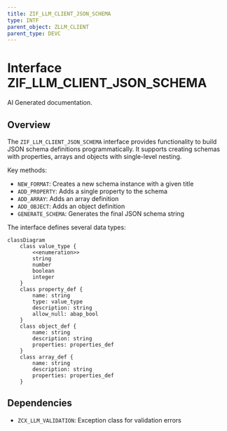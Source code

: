```yaml
---
title: ZIF_LLM_CLIENT_JSON_SCHEMA
type: INTF
parent_object: ZLLM_CLIENT
parent_type: DEVC
---
```


# Interface ZIF_LLM_CLIENT_JSON_SCHEMA

AI Generated documentation.
## Overview
The `ZIF_LLM_CLIENT_JSON_SCHEMA` interface provides functionality to build JSON schema definitions programmatically. It supports creating schemas with properties, arrays and objects with single-level nesting.

Key methods:
- `NEW_FORMAT`: Creates a new schema instance with a given title
- `ADD_PROPERTY`: Adds a single property to the schema
- `ADD_ARRAY`: Adds an array definition 
- `ADD_OBJECT`: Adds an object definition
- `GENERATE_SCHEMA`: Generates the final JSON schema string

The interface defines several data types:
```mermaid
classDiagram
    class value_type {
        <<enumeration>>
        string
        number
        boolean
        integer
    }
    class property_def {
        name: string
        type: value_type  
        description: string
        allow_null: abap_bool
    }
    class object_def {
        name: string
        description: string
        properties: properties_def
    }
    class array_def {
        name: string
        description: string
        properties: properties_def
    }
```

## Dependencies
- `ZCX_LLM_VALIDATION`: Exception class for validation errors

